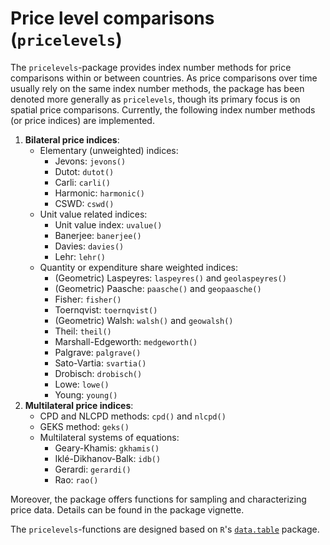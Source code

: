 # Price level comparisons (`pricelevels`)

The `pricelevels`-package provides index number methods for price comparisons within or between countries. As price comparisons over time usually rely on the same index number methods, the package has been denoted more generally as `pricelevels`, though its primary focus is on spatial price comparisons. Currently, the following index number methods (or price indices) are implemented.

1. **Bilateral price indices**:
    - Elementary (unweighted) indices:
      * Jevons: `jevons()`
      * Dutot: `dutot()`
      * Carli: `carli()`
      * Harmonic: `harmonic()`
      * CSWD: `cswd()`
    - Unit value related indices:
      * Unit value index: `uvalue()`
      * Banerjee: `banerjee()`
      * Davies: `davies()`
      * Lehr: `lehr()`
    - Quantity or expenditure share weighted indices:
      * (Geometric) Laspeyres: `laspeyres()` and `geolaspeyres()`
      * (Geometric) Paasche: `paasche()` and `geopaasche()`
      * Fisher: `fisher()`
      * Toernqvist: `toernqvist()`
      * (Geometric) Walsh: `walsh()` and `geowalsh()`
      * Theil: `theil()`
      * Marshall-Edgeworth: `medgeworth()`
      * Palgrave: `palgrave()`
      * Sato-Vartia: `svartia()`
      * Drobisch: `drobisch()`
      * Lowe: `lowe()`
      * Young: `young()`
2. **Multilateral price indices**: 
    - CPD and NLCPD methods: `cpd()` and `nlcpd()`
    - GEKS method: `geks()`
    - Multilateral systems of equations:
      * Geary-Khamis: `gkhamis()`
      * Iklé-Dikhanov-Balk: `idb()`
      * Gerardi: `gerardi()`
      * Rao: `rao()`

Moreover, the package offers functions for sampling and characterizing price data. Details can be found in the package vignette.

The `pricelevels`-functions are designed based on `R`'s [`data.table`](https://github.com/Rdatatable/data.table) package.

